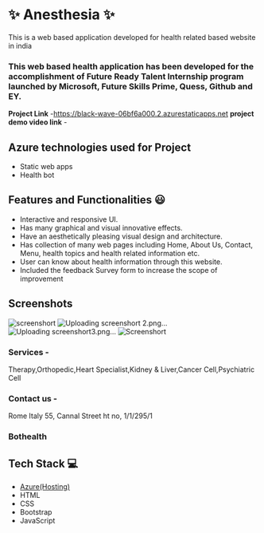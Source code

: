 # ✨  Anesthesia ✨

This is a web based application developed for health related based website in india

### This web based health application has been developed for the accomplishment of Future Ready Talent Internship program launched by Microsoft, Future Skills Prime, Quess, Github and EY.


**Project Link** -https://black-wave-06bf6a000.2.azurestaticapps.net
**project demo video link** -

## Azure technologies used for Project

- Static web apps
- Health bot

## Features and Functionalities 😃

- Interactive and responsive UI.
- Has many graphical and visual innovative effects.
- Have an aesthetically pleasing visual design and architecture.
- Has collection of many web pages including Home, About Us, Contact, Menu, health topics and health related information etc.
- User can know about health information through this website.
- Included the feedback Survey form to increase the scope of improvement 

## Screenshots
![screenshort](https://user-images.githubusercontent.com/115787485/207067131-85146da8-9824-450a-a13f-71345246f733.png)
![Uploading screenshort 2.png…]()
![Uploading screenshort3.png…]()
![Screenshort](https://user-images.githubusercontent.com/115787485/207067878-5891a8d5-e1eb-4574-9ad8-c3a0c0fdb789.png)
### Services -
Therapy,Orthopedic,Heart Specialist,Kidney & Liver,Cancer Cell,Psychiatric Cell
### Contact us -
Rome
Italy
55, Cannal Street
ht no, 1/1/295/1
### Bothealth

## Tech Stack 💻

- [Azure(Hosting)](https://azure.microsoft.com/en-in/features/azure-portal/)
- HTML
- CSS
- Bootstrap
- JavaScript
